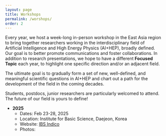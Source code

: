```yaml
---
layout: page
title: Workshops
permalink: /worshops/
order: 2
---
```


Every year, we host a week-long in-person workshop in the East Asia region to bring together researchers working in the interdisciplinary field of Artificial Intelligence and High Energy Physics (AI+HEP), broadly defined. Our goal is to better promote communications and foster collaborations. In addition to research presentations, we hope to have a different **Focused Topic** each year, to highlight one specific direction and/or an adjacent field. 

The ultimate goal is to gradually form a set of new, well-defined, and meaningful scientific questions in AI+HEP and chart out a path for the development of the field in the coming decades.

Students, postdocs, junior researchers are particularly welcomed to attend. The future of our field is yours to define!

* **2025**
  - Dates: Feb 23-28, 2025
  - Location: Institute for Basic Science, Daejeon, Korea
  - Website: [IBS Indico](https://indico.ibs.re.kr/event/789/)
  - Photos:
